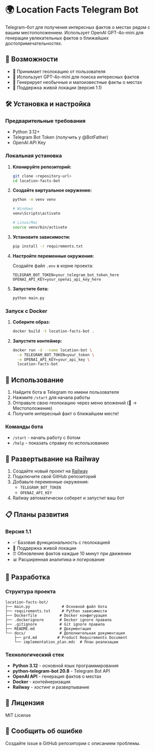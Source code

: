 # 🌍 Location Facts Telegram Bot

Telegram-бот для получения интересных фактов о местах рядом с вашим местоположением. Использует OpenAI GPT-4o-mini для генерации увлекательных фактов о ближайших достопримечательностях.

## 🚀 Возможности

- 📍 Принимает геолокацию от пользователя
- 🤖 Использует GPT-4o-mini для поиска интересных фактов
- 🌟 Генерирует необычные и малоизвестные факты о местах
- 🔄 Поддержка живой локации (версия 1.1)

## 🛠️ Установка и настройка

### Предварительные требования

- Python 3.12+
- Telegram Bot Token (получить у @BotFather)
- OpenAI API Key

### Локальная установка

1. **Клонируйте репозиторий:**
   ```bash
   git clone <repository-url>
   cd location-facts-bot
   ```

2. **Создайте виртуальное окружение:**
   ```bash
   python -m venv venv
   
   # Windows
   venv\Scripts\activate
   
   # Linux/Mac
   source venv/bin/activate
   ```

3. **Установите зависимости:**
   ```bash
   pip install -r requirements.txt
   ```

4. **Настройте переменные окружения:**
   
   Создайте файл `.env` в корне проекта:
   ```env
   TELEGRAM_BOT_TOKEN=your_telegram_bot_token_here
   OPENAI_API_KEY=your_openai_api_key_here
   ```

5. **Запустите бота:**
   ```bash
   python main.py
   ```

### Запуск с Docker

1. **Соберите образ:**
   ```bash
   docker build -t location-facts-bot .
   ```

2. **Запустите контейнер:**
   ```bash
   docker run -d --name location-bot \
     -e TELEGRAM_BOT_TOKEN=your_token \
     -e OPENAI_API_KEY=your_api_key \
     location-facts-bot
   ```

## 📖 Использование

1. Найдите бота в Telegram по имени пользователя
2. Нажмите `/start` для начала работы
3. Отправьте свою геолокацию через меню вложений (📎 → Местоположение)
4. Получите интересный факт о ближайшем месте!

### Команды бота

- `/start` - начать работу с ботом
- `/help` - показать справку по использованию

## 🚀 Развертывание на Railway

1. Создайте новый проект на [Railway](https://railway.app)
2. Подключите свой GitHub репозиторий
3. Добавьте переменные окружения:
   - `TELEGRAM_BOT_TOKEN`
   - `OPENAI_API_KEY`
4. Railway автоматически соберет и запустит ваш бот

## 📋 Планы развития

### Версия 1.1
- ✅ Базовая функциональность с геолокацией
- 🔄 Поддержка живой локации
- ⏰ Обновление фактов каждые 10 минут при движении
- 📊 Расширенная аналитика и логирование

## 🤝 Разработка

### Структура проекта

```
location-facts-bot/
├── main.py              # Основной файл бота
├── requirements.txt     # Python зависимости
├── Dockerfile          # Docker конфигурация
├── .dockerignore       # Docker ignore правила
├── .gitignore          # Git ignore правила
├── README.md           # Документация
└── docs/               # Дополнительная документация
    ├── prd.md         # Product Requirements Document
    └── implementation_plan.mdc  # План реализации
```

### Технологический стек

- **Python 3.12** - основной язык программирования
- **python-telegram-bot 20.8** - Telegram Bot API
- **OpenAI API** - генерация фактов о местах
- **Docker** - контейнеризация
- **Railway** - хостинг и развертывание

## 📄 Лицензия

MIT License

## 🐛 Сообщить об ошибке

Создайте issue в GitHub репозитории с описанием проблемы. 